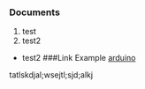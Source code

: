 ### Documents
1. test
2. test2

* test2
###Link Example
[arduino](https://www.arduino.cc/)

tatlskdjal;wsejtl;sjd;alkj
